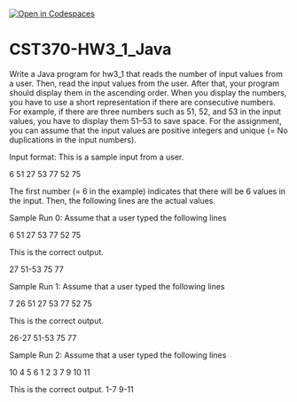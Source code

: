 [![Open in Codespaces](https://classroom.github.com/assets/launch-codespace-2972f46106e565e64193e422d61a12cf1da4916b45550586e14ef0a7c637dd04.svg)](https://classroom.github.com/open-in-codespaces?assignment_repo_id=15918091)
# CST370-HW3_1_Java

Write a Java program for hw3_1 that reads the number of input values from a user. Then, read the input values from the user. After that, your program should display them in the ascending order. When you display the numbers, you have to use a short representation if there are consecutive numbers. For example, if there are three numbers such as 51, 52, and 53 in the input values, you have to display them 51–53 to save space. For the assignment, you can assume that the input values are positive integers and unique (= No duplications in the input numbers).


Input format: This is a sample input from a user.

6
51
27
53
77
52
75

The first number (= 6 in the example) indicates that there will be 6 values in the input. Then, the following lines are the actual values. 

Sample Run 0: Assume that a user typed the following lines

6
51
27
53
77
52
75

This is the correct output.

27 51-53 75 77

Sample Run 1: Assume that a user typed the following lines

7
26
51
27
53
77
52
75

This is the correct output.

26-27 51-53 75 77


Sample Run 2: Assume that a user typed the following lines

10
4
5
6
1
2
3
7
9
10
11

This is the correct output.
1-7 9-11


